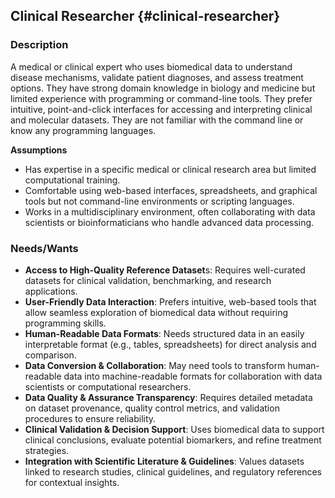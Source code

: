 ## **Clinical Researcher** {#clinical-researcher}

### **Description**

A medical or clinical expert who uses biomedical data to understand disease mechanisms, validate patient diagnoses, and assess treatment options. They have strong domain knowledge in biology and medicine but limited experience with programming or command-line tools. They prefer intuitive, point-and-click interfaces for accessing and interpreting clinical and molecular datasets. They are not familiar with the command line or know any programming languages.

**Assumptions**

- Has expertise in a specific medical or clinical research area but limited computational training.
- Comfortable using web-based interfaces, spreadsheets, and graphical tools but not command-line environments or scripting languages.
- Works in a multidisciplinary environment, often collaborating with data scientists or bioinformaticians who handle advanced data processing.

### **Needs/Wants**

- **Access to High-Quality Reference Dataset**s: Requires well-curated datasets for clinical validation, benchmarking, and research applications.
- **User-Friendly Data Interaction**: Prefers intuitive, web-based tools that allow seamless exploration of biomedical data without requiring programming skills.
- **Human-Readable Data Formats**: Needs structured data in an easily interpretable format (e.g., tables, spreadsheets) for direct analysis and comparison.
- **Data Conversion & Collaboration**: May need tools to transform human-readable data into machine-readable formats for collaboration with data scientists or computational researchers.
- **Data Quality & Assurance Transparency**: Requires detailed metadata on dataset provenance, quality control metrics, and validation procedures to ensure reliability.
- **Clinical Validation & Decision Support**: Uses biomedical data to support clinical conclusions, evaluate potential biomarkers, and refine treatment strategies.
- **Integration with Scientific Literature & Guidelines**: Values datasets linked to research studies, clinical guidelines, and regulatory references for contextual insights.
